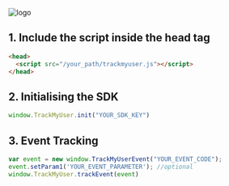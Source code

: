 ![logo](https://github.com/user-attachments/assets/0d41b803-968a-41a8-809a-0dd3d91ec489)

## 1. Include the script inside the head tag

```html
<head>
  <script src="/your_path/trackmyuser.js"></script>
</head>
```

## 2. Initialising the SDK

```js
window.TrackMyUser.init("YOUR_SDK_KEY")
```

## 3. Event Tracking

```js
var event = new window.TrackMyUserEvent("YOUR_EVENT_CODE");
event.setParam1('YOUR_EVENT_PARAMETER'); //optional
window.TrackMyUser.trackEvent(event)
```
